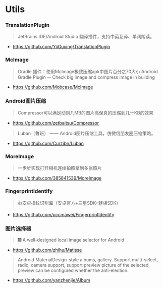 
# Utils

### TranslationPlugin
> JetBrains IDE/Android Studio 翻译插件，支持中英互译、单词朗读。
* https://github.com/YiiGuxing/TranslationPlugin

### McImage
> Gradle 插件：使用McImage极致压缩apk中图片百分之70大小 Android Gradle Plugin -- Check big image and compress image in building
*  https://github.com/Mobcase/McImage

### Android图片压缩
> Compressor可以满足动则几MB的图片高保真的压缩到几十KB的效果
* https://github.com/zetbaitsu/Compressor
> Luban（鲁班） —— Android图片压缩工具，仿微信朋友圈压缩策略。
* https://github.com/Curzibn/Luban

### MoreImage
> 一步步实现打开相机连续拍照拿到多张照片
* https://github.com/385841539/MoreImage

### FingerprintIdentify
> :+1:安卓指纹识别库（安卓官方+三星SDK+魅族SDK）
* https://github.com/uccmawei/FingerprintIdentify

### 图片选择器
> :fireworks: A well-designed local image selector for Android
* https://github.com/zhihu/Matisse

> Android MaterialDesign-style albums, gallery. Support multi-select, radio, camera support, support preview picture of the selected, preview can be configured whether the anti-election.
* https://github.com/yanzhenjie/Album

